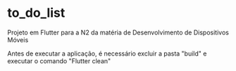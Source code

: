 # to_do_list

Projeto em Flutter para a N2 da matéria de Desenvolvimento de Dispositivos Móveis

Antes de executar a aplicação, é necessário excluir a pasta "build" e executar o comando "Flutter clean"
